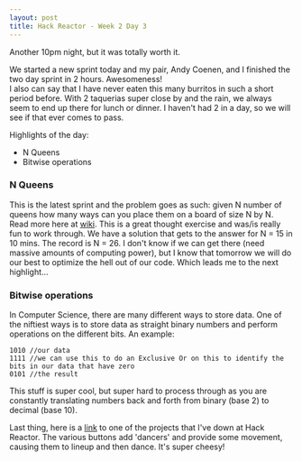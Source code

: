 ```yaml
---
layout: post
title: Hack Reactor - Week 2 Day 3
---
```


Another 10pm night, but it was totally worth it.  

We started a new sprint today and my pair, Andy Coenen, and I finished the two day sprint in 2 hours.  Awesomeness!  
I also can say that I have never eaten this many burritos in such a short period before.  With 2 taquerias super close by and the rain, we always seem to end up there for lunch or dinner.  I haven't had 2 in a day, so we will see if that ever comes to pass.  

Highlights of the day:

* N Queens
* Bitwise operations

### N Queens

This is the latest sprint and the problem goes as such:  given N number of queens how many ways can you place them on a board of size N by N.  Read more here at [wiki](http://en.wikipedia.org/wiki/Eight_queens_puzzle).  This is a great thought exercise and was/is really fun to work through.  We have a solution that gets to the answer for N = 15 in 10 mins.  The record is N = 26.  I don't know if we can get there (need massive amounts of computing power), but I know that tomorrow we will do our best to optimize the hell out of our code.  Which leads me to the next highlight...

### Bitwise operations

In Computer Science, there are many different ways to store data.  One of the niftiest ways is to store data as straight binary numbers and perform operations on the different bits. An example:

    1010 //our data
    1111 //we can use this to do an Exclusive Or on this to identify the bits in our data that have zero
    0101 //the result

This stuff is super cool, but super hard to process through as you are constantly translating numbers back and forth from binary (base 2) to decimal (base 10).

Last thing, here is a [link](http://www.zdlopez.com/subclass-dance-party/) to one of the projects that I've down at Hack Reactor.  The various buttons add 'dancers' and provide some movement, causing them to lineup and then dance.  It's super cheesy!